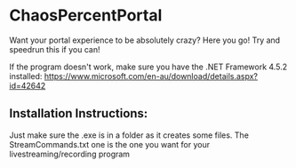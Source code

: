 # ChaosPercentPortal
Want your portal experience to be absolutely crazy? Here you go! Try and speedrun this if you can!

If the program doesn't work, make sure you have the .NET Framework 4.5.2 installed: https://www.microsoft.com/en-au/download/details.aspx?id=42642

## Installation Instructions:
Just make sure the .exe is in a folder as it creates some files. The StreamCommands.txt one is the one you want for your livestreaming/recording program
